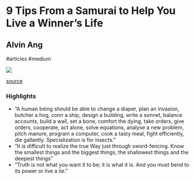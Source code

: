 # 9 Tips From a Samurai to Help You Live a Winner’s Life

## Alvin Ang

#articles
#medium

![](https://readwise-assets.s3.amazonaws.com/static/images/article2.74d541386bbf.png)

[source](https://medium.com/p/1ab19fb76fa8)

### Highlights

- “A human being should be able to change a diaper, plan an invasion, butcher a hog, conn a ship, design a building, write a sonnet, balance accounts, build a wall, set a bone, comfort the dying, take orders, give orders, cooperate, act alone, solve equations, analyse a new problem, pitch manure, program a computer, cook a tasty meal, fight efficiently, die gallantly. Specialization is for insects.”
- “It is difficult to realize the true Way just through sword-fencing. Know the smallest things and the biggest things, the shallowest things and the deepest things”
- “Truth is not what you want it to be; it is what it is. And you must bend to its power or live a lie.”
